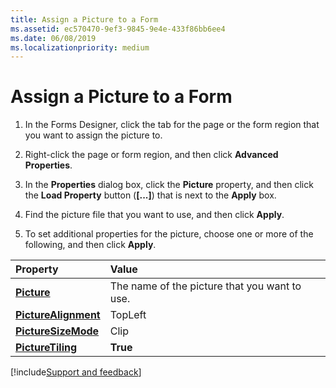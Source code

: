 ```yaml
---
title: Assign a Picture to a Form
ms.assetid: ec570470-9ef3-9845-9e4e-433f86bb6ee4
ms.date: 06/08/2019
ms.localizationpriority: medium
---
```



# Assign a Picture to a Form

1. In the Forms Designer, click the tab for the page or the form region that you want to assign the picture to. 
    
2. Right-click the page or form region, and then click **Advanced Properties**. 
    
3. In the **Properties** dialog box, click the **Picture** property, and then click the **Load Property** button (**[...]**) that is next to the **Apply** box.
    
4. Find the picture file that you want to use, and then click **Apply**. 
    
5. To set additional properties for the picture, choose one or more of the following, and then click **Apply**. 
    

|**Property**|**Value**|
|:-----|:-----|
| **[Picture](../../../api/Outlook.page.picture.md)**|The name of the picture that you want to use.|
| **[PictureAlignment](../../../api/Outlook.page.picturealignment.md)**|TopLeft|
| **[PictureSizeMode](../../../api/Outlook.page.picturesizemode.md)**|Clip|
| **[PictureTiling](../../../api/Outlook.page.picturetiling.md)**| **True**|

[!include[Support and feedback](~/includes/feedback-boilerplate.md)]